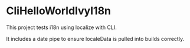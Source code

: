 # CliHelloWorldIvyI18n

This project tests i18n using localize with CLI.

It includes a date pipe to ensure localeData is pulled into builds correctly.
